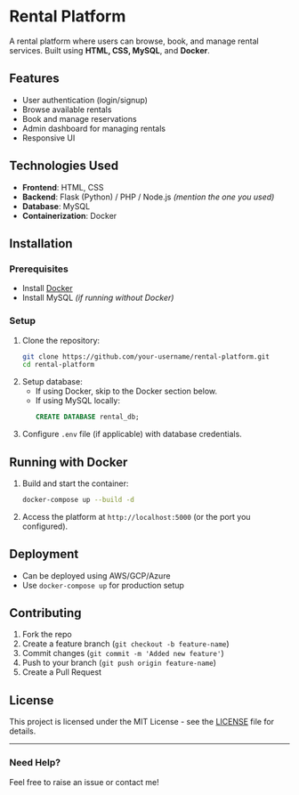 # Rental Platform

A rental platform where users can browse, book, and manage rental services. Built using **HTML, CSS, MySQL**, and **Docker**.

## Features
- User authentication (login/signup)
- Browse available rentals
- Book and manage reservations
- Admin dashboard for managing rentals
- Responsive UI

## Technologies Used
- **Frontend**: HTML, CSS
- **Backend**: Flask (Python) / PHP / Node.js *(mention the one you used)*
- **Database**: MySQL
- **Containerization**: Docker

## Installation
### Prerequisites
- Install [Docker](https://www.docker.com/get-started)
- Install MySQL *(if running without Docker)*

### Setup
1. Clone the repository:
   ```bash
   git clone https://github.com/your-username/rental-platform.git
   cd rental-platform
   ```
2. Setup database:
   - If using Docker, skip to the Docker section below.
   - If using MySQL locally:
     ```sql
     CREATE DATABASE rental_db;
     ```
3. Configure `.env` file (if applicable) with database credentials.

## Running with Docker
1. Build and start the container:
   ```bash
   docker-compose up --build -d
   ```
2. Access the platform at `http://localhost:5000` (or the port you configured).

## Deployment
- Can be deployed using AWS/GCP/Azure
- Use `docker-compose up` for production setup

## Contributing
1. Fork the repo
2. Create a feature branch (`git checkout -b feature-name`)
3. Commit changes (`git commit -m 'Added new feature'`)
4. Push to your branch (`git push origin feature-name`)
5. Create a Pull Request

## License
This project is licensed under the MIT License - see the [LICENSE](LICENSE) file for details.

---

### Need Help?
Feel free to raise an issue or contact me!

